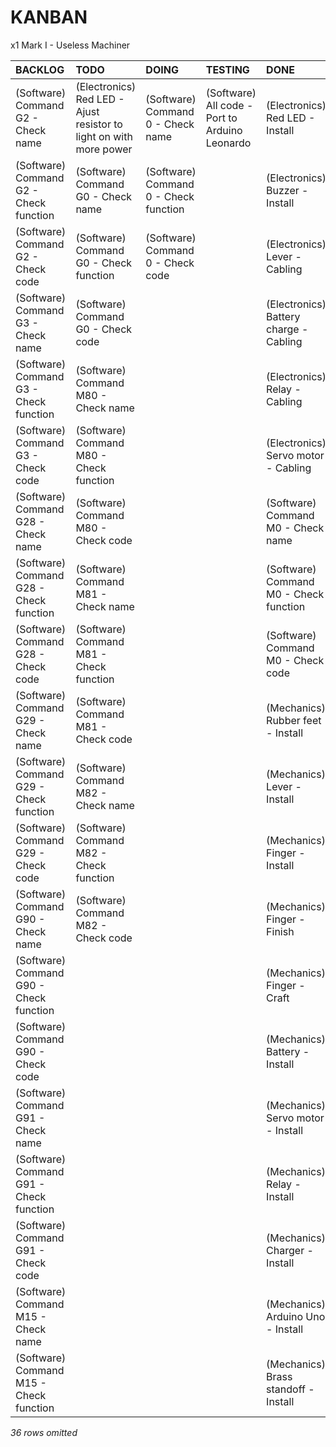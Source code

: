 # KANBAN
x1 Mark I - Useless Machiner

|**BACKLOG**                                                     |**TODO**                                                          |**DOING**                            |**TESTING**                                   |**DONE**                              |
|:---------------------------------------------------------------|:-----------------------------------------------------------------|:------------------------------------|:---------------------------------------------|:-------------------------------------|
|(Software) Command G2 - Check name                              |(Electronics) Red LED - Ajust resistor to light on with more power|(Software) Command 0 - Check name    |(Software) All code - Port to Arduino Leonardo|(Electronics) Red LED - Install       |
|(Software) Command G2 - Check function                          |(Software) Command G0 - Check name                                |(Software) Command 0 - Check function|                                              |(Electronics) Buzzer - Install        |
|(Software) Command G2 - Check code                              |(Software) Command G0 - Check function                            |(Software) Command 0 - Check code    |                                              |(Electronics) Lever - Cabling         |
|(Software) Command G3 - Check name                              |(Software) Command G0 - Check code                                |                                     |                                              |(Electronics) Battery charge - Cabling|
|(Software) Command G3 - Check function                          |(Software) Command M80 - Check name                               |                                     |                                              |(Electronics) Relay - Cabling         |
|(Software) Command G3 - Check code                              |(Software) Command M80 - Check function                           |                                     |                                              |(Electronics) Servo motor - Cabling   |
|(Software) Command G28 - Check name                             |(Software) Command M80 - Check code                               |                                     |                                              |(Software) Command M0 - Check name    |
|(Software) Command G28 - Check function                         |(Software) Command M81 - Check name                               |                                     |                                              |(Software) Command M0 - Check function|
|(Software) Command G28 - Check code                             |(Software) Command M81 - Check function                           |                                     |                                              |(Software) Command M0 - Check code    |
|(Software) Command G29 - Check name                             |(Software) Command M81 - Check code                               |                                     |                                              |(Mechanics) Rubber feet - Install     |
|(Software) Command G29 - Check function                         |(Software) Command M82 - Check name                               |                                     |                                              |(Mechanics) Lever - Install           |
|(Software) Command G29 - Check code                             |(Software) Command M82 - Check function                           |                                     |                                              |(Mechanics) Finger - Install          |
|(Software) Command G90 - Check name                             |(Software) Command M82 - Check code                               |                                     |                                              |(Mechanics) Finger - Finish           |
|(Software) Command G90 - Check function                         |                                                                  |                                     |                                              |(Mechanics) Finger - Craft            |
|(Software) Command G90 - Check code                             |                                                                  |                                     |                                              |(Mechanics) Battery - Install         |
|(Software) Command G91 - Check name                             |                                                                  |                                     |                                              |(Mechanics) Servo motor - Install     |
|(Software) Command G91 - Check function                         |                                                                  |                                     |                                              |(Mechanics) Relay - Install           |
|(Software) Command G91 - Check code                             |                                                                  |                                     |                                              |(Mechanics) Charger - Install         |
|(Software) Command M15 - Check name                             |                                                                  |                                     |                                              |(Mechanics) Arduino Uno - Install     |
|(Software) Command M15 - Check function                         |                                                                  |                                     |                                              |(Mechanics) Brass standoff - Install  |
*36 rows omitted*

